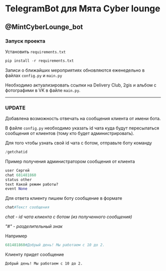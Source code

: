 # TelegramBot для Мята Cyber lounge 
## @MintCyberLounge_bot
### Запуск проекта
Установить `requirements.txt` 
```python
pip install -r requirements.txt
```
Записи о ближайших мероприятиях обновляются еженедельно в файлах `config.py` и `main.py`

Необходимо актуализировать ссылки на Delivery Club, 2gis и альбом с фотографими в VK в файле `main.py`.

---
### **UPDATE**

Добавлена возможность отвечать на сообщения клиента от имени бота.

В файле `config.py` необходимо указать id чата куда будут пересылаться сообщения от клиентов (тому кто будет администрировать).

Для того чтобы узнать свой id чата с ботом, отправьте боту команду
```python
/getchatid
```

Пример получения администратором сообщения от клиента

```python
user Сергей
chat 681481860
status other
text Какой режим работы?
event None
```

Для ответа клиенту пишем боту сообщение в формате

```python
chat#Текст сообщения
```
*chat - id чата клиента с ботом (из полученного сообщения)*

*"#" - разделительный знак*

Например


```python
681481860#Добрый день! Мы работаем с 10 до 2.
```

Клиенту придет сообщение

```
Добрый день! Мы работаем с 10 до 2.
```